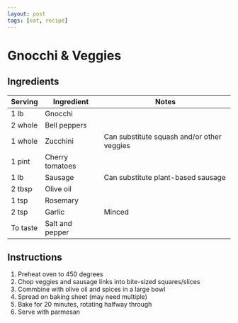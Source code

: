 ```yaml
---
layout: post
tags: [eat, recipe]
---
```


# Gnocchi & Veggies

## Ingredients

| Serving | Ingredient | Notes |
|-|-|-|
| 1 lb | Gnocchi |  |
| 2 whole | Bell peppers |  |
| 1 whole | Zucchini | Can substitute squash and/or other veggies |
| 1 pint | Cherry tomatoes |  |
| 1 lb | Sausage | Can substitute plant-based sausage |
| 2 tbsp | Olive oil |  |
| 1 tsp | Rosemary |  |
| 2 tsp | Garlic | Minced |
| To taste | Salt and pepper |  |

## Instructions

1. Preheat oven to 450 degrees
1. Chop veggies and sausage links into bite-sized squares/slices
1. Commbine with olive oil and spices in a large bowl
1. Spread on baking sheet (may need multiple)
1. Bake for 20 minutes, rotating halfway through
1. Serve with parmesan
